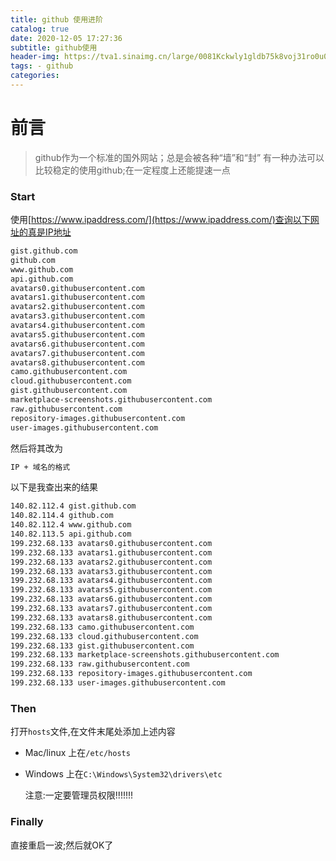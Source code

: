 ```yaml
---
title: github 使用进阶
catalog: true
date: 2020-12-05 17:27:36
subtitle: github使用
header-img: https://tva1.sinaimg.cn/large/0081Kckwly1gldb75k8voj31ro0u0guj.jpg
tags: - github 
categories:
---
```


# 前言

> github作为一个标准的国外网站；总是会被各种“墙”和“封”
> 有一种办法可以比较稳定的使用github;在一定程度上还能提速一点

### Start

使用[https://www.ipaddress.com/](https://www.ipaddress.com/)查询以下网址的真是IP地址

```txt
gist.github.com
github.com
www.github.com
api.github.com
avatars0.githubusercontent.com
avatars1.githubusercontent.com
avatars2.githubusercontent.com
avatars3.githubusercontent.com
avatars4.githubusercontent.com
avatars5.githubusercontent.com
avatars6.githubusercontent.com
avatars7.githubusercontent.com
avatars8.githubusercontent.com
camo.githubusercontent.com
cloud.githubusercontent.com
gist.githubusercontent.com
marketplace-screenshots.githubusercontent.com
raw.githubusercontent.com
repository-images.githubusercontent.com
user-images.githubusercontent.com
```

然后将其改为

```txt
IP + 域名的格式
```

以下是我查出来的结果

```txt
140.82.112.4 gist.github.com
140.82.114.4 github.com
140.82.112.4 www.github.com
140.82.113.5 api.github.com
199.232.68.133 avatars0.githubusercontent.com
199.232.68.133 avatars1.githubusercontent.com
199.232.68.133 avatars2.githubusercontent.com
199.232.68.133 avatars3.githubusercontent.com
199.232.68.133 avatars4.githubusercontent.com
199.232.68.133 avatars5.githubusercontent.com
199.232.68.133 avatars6.githubusercontent.com
199.232.68.133 avatars7.githubusercontent.com
199.232.68.133 avatars8.githubusercontent.com
199.232.68.133 camo.githubusercontent.com
199.232.68.133 cloud.githubusercontent.com
199.232.68.133 gist.githubusercontent.com
199.232.68.133 marketplace-screenshots.githubusercontent.com
199.232.68.133 raw.githubusercontent.com
199.232.68.133 repository-images.githubusercontent.com
199.232.68.133 user-images.githubusercontent.com
```

### Then

打开`hosts`文件,在文件末尾处添加上述内容

* Mac/linux 上在`/etc/hosts`
* Windows 上在`C:\Windows\System32\drivers\etc`

    注意:一定要管理员权限!!!!!!!

### Finally

直接重启一波;然后就OK了